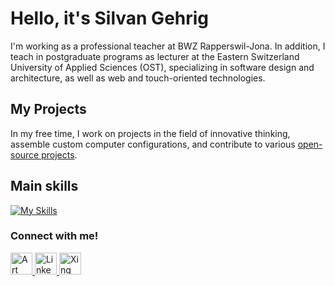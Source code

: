 # Hello, it's Silvan Gehrig
I'm working as a professional teacher at BWZ Rapperswil-Jona. In addition, I teach in postgraduate programs as lecturer at the Eastern Switzerland University of Applied Sciences (OST), specializing in software design and architecture, as well as web and touch-oriented technologies.

## My Projects
In my free time, I work on projects in the field of innovative thinking, assemble custom computer configurations, and contribute to various [open-source projects](https://www.silvanonline.ch/projects).

## Main skills
[![My Skills](https://skillicons.dev/icons?i=angular,react,vue,dotnet,js,ts,nodejs,express,regex,github,git,cs,dotnet,html,css)](https://skillicons.dev)

### Connect with me!
<div>
    <a href="https://www.bwz-rappi.ch/team">
        <img src="https://www.bwz-rappi.ch/themes/custom/bwz_rappi/assets/img/favicon.png" alt="Art Station" width="35" height="35"/>
    </a>
    <a href="https://www.linkedin.com/in/silvanonline/">
        <img src="https://upload.wikimedia.org/wikipedia/commons/c/ca/LinkedIn_logo_initials.png" alt="LinkedIn" width="35" height="35"/>
    </a>
    <a href="https://www.xing.com/profile/Silvan_Gehrig/">
        <img src="https://upload.wikimedia.org/wikipedia/commons/b/bc/Xing-icon.png" alt="Xing" width="35" height="35"/>
    </a>
</div>
